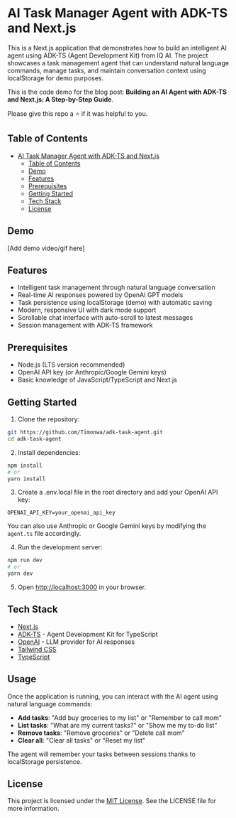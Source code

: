 # AI Task Manager Agent with ADK-TS and Next.js

This is a Next.js application that demonstrates how to build an intelligent AI agent using ADK-TS (Agent Development Kit) from IQ AI. The project showcases a task management agent that can understand natural language commands, manage tasks, and maintain conversation context using localStorage for demo purposes.

This is the code demo for the blog post: **Building an AI Agent with ADK-TS and Next.js: A Step-by-Step Guide**.

Please give this repo a ⭐ if it was helpful to you.

## Table of Contents

- [AI Task Manager Agent with ADK-TS and Next.js](#ai-task-manager-agent-with-adk-ts-and-nextjs)
  - [Table of Contents](#table-of-contents)
  - [Demo](#demo)
  - [Features](#features)
  - [Prerequisites](#prerequisites)
  - [Getting Started](#getting-started)
  - [Tech Stack](#tech-stack)
  - [License](#license)

## Demo

[Add demo video/gif here]

## Features

- Intelligent task management through natural language conversation
- Real-time AI responses powered by OpenAI GPT models
- Task persistence using localStorage (demo) with automatic saving
- Modern, responsive UI with dark mode support
- Scrollable chat interface with auto-scroll to latest messages
- Session management with ADK-TS framework

## Prerequisites

- Node.js (LTS version recommended)
- OpenAI API key (or Anthropic/Google Gemini keys)
- Basic knowledge of JavaScript/TypeScript and Next.js

## Getting Started

1. Clone the repository:

```bash
git https://github.com/Timonwa/adk-task-agent.git
cd adk-task-agent
```

2. Install dependencies:

```bash
npm install
# or
yarn install
```

3. Create a .env.local file in the root directory and add your OpenAI API key:

```
OPENAI_API_KEY=your_openai_api_key
```

You can also use Anthropic or Google Gemini keys by modifying the `agent.ts` file accordingly.

4. Run the development server:

```bash
npm run dev
# or
yarn dev
```

5. Open [http://localhost:3000](http://localhost:3000) in your browser.

## Tech Stack

- [Next.js](https://nextjs.org/)
- [ADK-TS](https://github.com/IQAIcom/adk-ts) - Agent Development Kit for TypeScript
- [OpenAI](https://openai.com/) - LLM provider for AI responses
- [Tailwind CSS](https://tailwindcss.com/)
- [TypeScript](https://www.typescriptlang.org/)

## Usage

Once the application is running, you can interact with the AI agent using natural language commands:

- **Add tasks**: "Add buy groceries to my list" or "Remember to call mom"
- **List tasks**: "What are my current tasks?" or "Show me my to-do list"
- **Remove tasks**: "Remove groceries" or "Delete call mom"
- **Clear all**: "Clear all tasks" or "Reset my list"

The agent will remember your tasks between sessions thanks to localStorage persistence.

## License

This project is licensed under the [MIT License](LICENSE). See the LICENSE file for more information.
